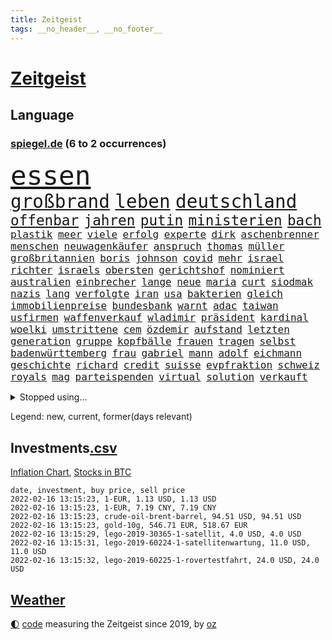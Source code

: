 ```yaml
---
title: Zeitgeist
tags: __no_header__, __no_footer__
---
```


# [Zeitgeist](https://oliz.io/zeitgeist/)

## Language

<h3><a href="https://www.spiegel.de" target="_blank">spiegel.de</a> (6 to 2 occurrences)</h3>
<p style="font-family:monospace">
<span style="font-size:32pt"><a href="news_links.html#essen" class="current">essen</a></span>
<br>
<span style="font-size:22pt"><a href="news_links.html#großbrand" class="current">großbrand</a></span>
<span style="font-size:22pt"><a href="news_links.html#leben" class="current">leben</a></span>
<span style="font-size:22pt"><a href="news_links.html#deutschland" class="current">deutschland</a></span>
<br>
<span style="font-size:17pt"><a href="news_links.html#offenbar" class="current">offenbar</a></span>
<span style="font-size:17pt"><a href="news_links.html#jahren" class="current">jahren</a></span>
<span style="font-size:17pt"><a href="news_links.html#putin" class="current">putin</a></span>
<span style="font-size:17pt"><a href="news_links.html#ministerien" class="current">ministerien</a></span>
<span style="font-size:17pt"><a href="news_links.html#bach" class="current">bach</a></span>
<br>
<span style="font-size:12pt"><a href="news_links.html#plastik" class="new">plastik</a></span>
<span style="font-size:12pt"><a href="news_links.html#meer" class="current">meer</a></span>
<span style="font-size:12pt"><a href="news_links.html#viele" class="current">viele</a></span>
<span style="font-size:12pt"><a href="news_links.html#erfolg" class="current">erfolg</a></span>
<span style="font-size:12pt"><a href="news_links.html#experte" class="current">experte</a></span>
<span style="font-size:12pt"><a href="news_links.html#dirk" class="current">dirk</a></span>
<span style="font-size:12pt"><a href="news_links.html#aschenbrenner" class="new">aschenbrenner</a></span>
<span style="font-size:12pt"><a href="news_links.html#menschen" class="current">menschen</a></span>
<span style="font-size:12pt"><a href="news_links.html#neuwagenkäufer" class="new">neuwagenkäufer</a></span>
<span style="font-size:12pt"><a href="news_links.html#anspruch" class="current">anspruch</a></span>
<span style="font-size:12pt"><a href="news_links.html#thomas" class="current">thomas</a></span>
<span style="font-size:12pt"><a href="news_links.html#müller" class="current">müller</a></span>
<span style="font-size:12pt"><a href="news_links.html#großbritannien" class="current">großbritannien</a></span>
<span style="font-size:12pt"><a href="news_links.html#boris" class="current">boris</a></span>
<span style="font-size:12pt"><a href="news_links.html#johnson" class="current">johnson</a></span>
<span style="font-size:12pt"><a href="news_links.html#covid" class="current">covid</a></span>
<span style="font-size:12pt"><a href="news_links.html#mehr" class="current">mehr</a></span>
<span style="font-size:12pt"><a href="news_links.html#israel" class="current">israel</a></span>
<span style="font-size:12pt"><a href="news_links.html#richter" class="current">richter</a></span>
<span style="font-size:12pt"><a href="news_links.html#israels" class="current">israels</a></span>
<span style="font-size:12pt"><a href="news_links.html#obersten" class="current">obersten</a></span>
<span style="font-size:12pt"><a href="news_links.html#gerichtshof" class="current">gerichtshof</a></span>
<span style="font-size:12pt"><a href="news_links.html#nominiert" class="current">nominiert</a></span>
<span style="font-size:12pt"><a href="news_links.html#australien" class="current">australien</a></span>
<span style="font-size:12pt"><a href="news_links.html#einbrecher" class="current">einbrecher</a></span>
<span style="font-size:12pt"><a href="news_links.html#lange" class="current">lange</a></span>
<span style="font-size:12pt"><a href="news_links.html#neue" class="current">neue</a></span>
<span style="font-size:12pt"><a href="news_links.html#maria" class="current">maria</a></span>
<span style="font-size:12pt"><a href="news_links.html#curt" class="new">curt</a></span>
<span style="font-size:12pt"><a href="news_links.html#siodmak" class="new">siodmak</a></span>
<span style="font-size:12pt"><a href="news_links.html#nazis" class="current">nazis</a></span>
<span style="font-size:12pt"><a href="news_links.html#lang" class="current">lang</a></span>
<span style="font-size:12pt"><a href="news_links.html#verfolgte" class="new">verfolgte</a></span>
<span style="font-size:12pt"><a href="news_links.html#iran" class="current">iran</a></span>
<span style="font-size:12pt"><a href="news_links.html#usa" class="current">usa</a></span>
<span style="font-size:12pt"><a href="news_links.html#bakterien" class="new">bakterien</a></span>
<span style="font-size:12pt"><a href="news_links.html#gleich" class="current">gleich</a></span>
<span style="font-size:12pt"><a href="news_links.html#immobilienpreise" class="current">immobilienpreise</a></span>
<span style="font-size:12pt"><a href="news_links.html#bundesbank" class="current">bundesbank</a></span>
<span style="font-size:12pt"><a href="news_links.html#warnt" class="current">warnt</a></span>
<span style="font-size:12pt"><a href="news_links.html#adac" class="current">adac</a></span>
<span style="font-size:12pt"><a href="news_links.html#taiwan" class="current">taiwan</a></span>
<span style="font-size:12pt"><a href="news_links.html#usfirmen" class="current">usfirmen</a></span>
<span style="font-size:12pt"><a href="news_links.html#waffenverkauf" class="new">waffenverkauf</a></span>
<span style="font-size:12pt"><a href="news_links.html#wladimir" class="current">wladimir</a></span>
<span style="font-size:12pt"><a href="news_links.html#präsident" class="current">präsident</a></span>
<span style="font-size:12pt"><a href="news_links.html#kardinal" class="current">kardinal</a></span>
<span style="font-size:12pt"><a href="news_links.html#woelki" class="current">woelki</a></span>
<span style="font-size:12pt"><a href="news_links.html#umstrittene" class="current">umstrittene</a></span>
<span style="font-size:12pt"><a href="news_links.html#cem" class="current">cem</a></span>
<span style="font-size:12pt"><a href="news_links.html#özdemir" class="current">özdemir</a></span>
<span style="font-size:12pt"><a href="news_links.html#aufstand" class="current">aufstand</a></span>
<span style="font-size:12pt"><a href="news_links.html#letzten" class="current">letzten</a></span>
<span style="font-size:12pt"><a href="news_links.html#generation" class="current">generation</a></span>
<span style="font-size:12pt"><a href="news_links.html#gruppe" class="current">gruppe</a></span>
<span style="font-size:12pt"><a href="news_links.html#kopfbälle" class="current">kopfbälle</a></span>
<span style="font-size:12pt"><a href="news_links.html#frauen" class="current">frauen</a></span>
<span style="font-size:12pt"><a href="news_links.html#tragen" class="current">tragen</a></span>
<span style="font-size:12pt"><a href="news_links.html#selbst" class="current">selbst</a></span>
<span style="font-size:12pt"><a href="news_links.html#badenwürttemberg" class="current">badenwürttemberg</a></span>
<span style="font-size:12pt"><a href="news_links.html#frau" class="current">frau</a></span>
<span style="font-size:12pt"><a href="news_links.html#gabriel" class="current">gabriel</a></span>
<span style="font-size:12pt"><a href="news_links.html#mann" class="current">mann</a></span>
<span style="font-size:12pt"><a href="news_links.html#adolf" class="current">adolf</a></span>
<span style="font-size:12pt"><a href="news_links.html#eichmann" class="new">eichmann</a></span>
<span style="font-size:12pt"><a href="news_links.html#geschichte" class="current">geschichte</a></span>
<span style="font-size:12pt"><a href="news_links.html#richard" class="current">richard</a></span>
<span style="font-size:12pt"><a href="news_links.html#credit" class="current">credit</a></span>
<span style="font-size:12pt"><a href="news_links.html#suisse" class="current">suisse</a></span>
<span style="font-size:12pt"><a href="news_links.html#evpfraktion" class="new">evpfraktion</a></span>
<span style="font-size:12pt"><a href="news_links.html#schweiz" class="current">schweiz</a></span>
<span style="font-size:12pt"><a href="news_links.html#royals" class="current">royals</a></span>
<span style="font-size:12pt"><a href="news_links.html#mag" class="current">mag</a></span>
<span style="font-size:12pt"><a href="news_links.html#parteispenden" class="new">parteispenden</a></span>
<span style="font-size:12pt"><a href="news_links.html#virtual" class="new">virtual</a></span>
<span style="font-size:12pt"><a href="news_links.html#solution" class="new">solution</a></span>
<span style="font-size:12pt"><a href="news_links.html#verkauft" class="current">verkauft</a></span>
</p>
<details>
<summary>Stopped using...</summary>
<p class="former" style="font-size:12pt">
beobachtet(488) profi(488) diktator(487) erholung(487) konzerne(487) übergriffe(487) 2000(486) asche(486) exemplare(486) massiver(486) reichen(486) schmeckt(486) vereinten(486) weitgehend(486) berühmt(485) coronaausbruch(485) geschaffen(485) kohle(485) provinz(485) abschied(484) beantragen(484) eingereicht(484) geändert(484) konkurrenten(484) rostock(484) studierenden(484) tieren(484) umgehen(484) verdachts(484) videobotschaft(484) viertel(484) 12(483) 37(483) bereich(483) einiges(483) katastrophe(483) rente(483) sicherheitsbehörden(483) unruhen(483) versteigert(483) virologe(483) besseren(482) bitten(482) carsten(482) chelsea(482) entdecken(482) gerufen(482) halt(482) positionen(482) prinzessin(482) unentschieden(482) zeitweise(482) 125(481) bekanntesten(481) belarussischen(481) berg(481) billionen(481) einzudämmen(481) früherer(481) gesagt(481) kretschmer(481) versorgt(481) zeugen(481) arbeitsplatz(480) behandelt(480) bekämpfung(480) dienen(480) marcel(480) räumen(480) verlängern(480) verschwunden(480) version(480) vorantreiben(480) außenpolitik(479) beachten(479) einziehen(479) erinnerungen(479) franziska(479) löhne(479) sarscov2(479) schiedsrichter(479) staats(479) zentrale(479) 43(478) alex(478) christopher(478) geklärt(478) gestoßen(478) hervor(478) hunderten(478) ramelow(478) rettet(478) september(478) vermeiden(478) eintracht(477) extreme(477) feuerwehrleute(477) geflüchteten(477) gegenteil(477) hungerstreik(477) lustig(477) machtkampf(477) manipuliert(477) massiven(477) norbert(477) private(477) wirecard(477) wirkt(477) woran(477) zugunsten(477) alkohol(476) dahin(476) entscheidend(476) erteilt(476) höchststand(476) lebenslange(476) obama(476) sache(476) senkt(476) umstrittener(476) untersuchungsausschuss(476) verteilung(476) veränderte(476) aktuell(475) auskommen(475) eskalieren(475) heil(475) hubertus(475) libyen(475) namens(475) nürnberg(475) rom(475) tauchen(475) tausenden(475) verärgert(475) via(475) 29(474) deutlichen(474) höchst(474) jedenfalls(474) nahverkehr(474) telekom(474) trennen(474) unruhe(474) deutlicher(473) fund(473) gewässern(473) jahrhundert(473) meiner(473) rechtliche(473) fauci(472) game(472) italienischen(472) netanyahu(472) schriftstellerin(472) schwester(472) seltenen(472) trainiert(472) aufgetreten(471) bedarf(471) beteiligung(471) erheben(471) erkrankung(471) hob(471) hürden(471) rutschen(471) störung(471) beantragt(470) jerusalem(470) sven(470) 81(469) autoindustrie(469) franzosen(469) saarland(469) schlechtes(469) ermordeten(468) erschweren(468) gesehen(468) 16jährigen(467) brauche(467) erfunden(467) flüchtlingen(467) gefangene(467) kryptowährung(467) negativen(467) park(467) potsdam(467) siegen(467) geprägt(466) überprüfen(466) aufarbeitung(465) dramatische(465) erkenntnisse(465) gekauft(465) marsch(465) reichsten(465) vakzine(465) zigaretten(465) beiträge(464) berühmte(464) bgh(464) gefälschte(464) polnische(464) umweltschutz(464) voraussetzungen(464) amtsgericht(463) jürgen(463) kippt(463) ordnung(463) prompt(463) träume(463) alarmiert(462) bett(462) eben(462) eingeleitet(462) privat(462) verteidigen(462) dfbpokal(461) hitze(461) startups(461) pandemiebekämpfung(460) außerhalb(459) erderwärmung(459) thüringens(459) erwachsenen(458) politikerin(458) prognose(458) wirtschaftswachstum(457) überleben(457) auktion(456) gelandet(456) produkte(456) vorgänger(456) familienberater(455) schneider(455) syrer(455) verfassungswidrig(455) klasse(454) telefonat(453) begangen(452) französischer(451) trauern(451) umfragewerte(451) verfolger(449) dreieinhalb(448) folter(448) wrack(448) app(447) krisen(447) stärkt(446) karten(445) strafbar(445) thüringer(445) koalitionspartner(444) teilnehmern(443) herausfinden(442) minderjährigen(442) akten(441) 91(439) gerieten(438) unterbrochen(437) vorgenommen(437) identität(435) kongress(435) stellenabbau(434) coronajahr(433) susanne(433) weidel(433) entbrannt(431) bbc(429) topspiel(429) hagen(427) rache(424) karlsruhe(423) missbrauchs(422) kenia(421) discounter(420) strukturen(420) rechter(418) regelmäßig(414) vertrauten(413) aggressiv(412) übergriffen(412) taxifahrer(411) boomt(410) würdigt(408) ausweg(407) brutalen(407) hartz(407) zweieinhalb(407) 13jährige(406) hinterbliebene(406) helmut(405) variante(398) katzen(394) uskapitol(389) lieferketten(381) verstoß(380) iv(377) höheres(376) windows(372) andy(371) bestens(370) klettert(368) schiebt(363) nachbarland(362) abreise(356) ostdeutsche(356) militärputsch(354) potenziell(350) stärkste(347) längerem(339) zusammenbruch(338) beunruhigt(336) übernahm(336) hochschulen(333) fängt(331) kriege(328) zurückgekehrt(328) geimpften(326) verantwortliche(326) holten(321) strebt(320) südwesten(319) freizugeben(316) adams(313) szenarien(313) bildzeitung(306) fraktionen(306) coronainzidenz(305) rumänien(304) prozessauftakt(302) herausragende(301) bemühen(299) übrig(292) mindeststeuer(283) kabel(281) institute(278) massachusetts(278) pflegen(278) geschleudert(271) raumfahrt(270) dynamo(269) genesen(267) abgefeuert(266) crystal(265) 2013(264) vize(264) großkonzerne(261) durchbruch(258) geknackt(257) hofmann(257) arbeitsmarkt(256) beispiellose(256) set(256) tennisstar(253) agnes(252) hebamme(252) sahen(251) 83(249) felix(248) jamie(248) laster(246) baum(245) forscherin(241) organisierten(241) serbien(239) julius(238) unterstützern(237) laune(236) geflüchteter(235) kultusminister(235) individuelle(233) sudan(232) osaka(231) chipmangel(230) fachkräftemangel(230) sammelt(230) tenniswelt(229) unwettern(228) tricks(227) weigerte(226) jamaika(225) drohenden(224) morgens(222) schimpft(221) deltavariante(220) straftat(217) vodafone(217) weltall(217) auswärtige(214) norwegische(214) differenzen(212) kalte(212) abgerufen(211) britney(211) hildesheim(211) mögen(211) spears(211) coronafall(210) 500000(209) entstehung(209) heim(209) sätze(209) visa(209) erhebung(207) absolviert(206) storniert(206) batterien(205) überlegt(205) unterrichten(204) bundesverkehrsminister(203) mo(203) gerichtlich(202) sprunghaft(199) hits(198) fläche(197) ansteckung(196) schottischen(196) sichtbar(196) las(195) legten(195) vegas(195) vorliegen(195) glückliche(194) kleinkinder(194) belästigungen(193) blind(192) wehen(192) übte(192) fällig(191) medizinischer(191) bezieht(190) dominieren(190) konzentriert(190) thiel(190) voelchert(189) wellen(189) vollständige(188) kosovo(186) dankte(185) gehörten(185) wiegt(185) anstatt(183) fossilen(183) installiert(180) klassischen(176) leidenschaft(175) websites(175) norweger(174) japans(173) killer(173) kohl(173) angegangen(172) steve(172) netzwerke(171) verkehrt(170) beschimpfungen(169) erhofft(169) 90/die(168) abitur(168) diktatur(168) ächzt(167) ali(166) boosterimpfung(166) ibiza(166) strafmaß(166) vermietet(166) films(165) europäisches(164) genervt(164) herauskommen(163) pandazwillinge(163) röttgen(163) übertragen(163) damaskus(162) einigkeit(162) human(162) exemplar(161) kundschaft(161) demokrat(160) vielfach(160) hansjoachim(159) angestellt(157) senator(157) 190(156) bedürftige(156) regierte(156) ausfälle(155) müttern(155) scholz'(154) asteroid(152) bombe(152) ergeht(152) gewidmet(152) nadine(152) papiere(152) produktionsausfälle(152) landwirte(151) groningen(150) exmann(149) diebe(148) spaziergang(148) alias(147) unterschiedlicher(147) eindeutig(146) emirat(146) nsregime(146) mastercard(145) abgerechnet(144) cduführung(144) optimismus(144) gerichtsentscheidung(143) indonesische(143) ausreisen(141) farce(141) gerichtsurteil(141) holstein(141) popgeschichte(141) anhörung(140) gesetzentwurf(140) oberster(140) nachbarländer(139) milch(138) türkisches(138) fock(137) gorch(137) fünftel(135) cyberangriffe(133) entstanden(133) oppositionspolitiker(133) ostdeutschen(133) pazifik(133) zusehen(133) gehirn(132) krieger(132) usstadt(132) jeffrey(131) knapper(131) lösungen(131) einigt(130) angeschlagenen(129) covidpatienten(128) uli(128) versetzt(128) wiederzubeleben(128) abgeschaltet(127) höchststrafe(127) lotto(127) übertragung(127) eineinhalb(126) erklärungen(126) terodde(126) bildet(125) holmes(125) obst(125) mobilitätswende(124) pakete(124) ubooten(124) verkehrsbetriebe(124) vorfeld(124) befragen(123) industriestaaten(122) kapazitäten(122) mehrfamilienhaus(122) michail(122) prallt(122) durchschnittlich(121) floyd(120) präsidentschaftskandidat(120) urenkel(120) bedrängnis(119) blödsinn(119) kommissionschefin(119) schärferen(119) 1991(118) bedeckt(118) gestiegener(118) rechtsradikale(117) spürbare(117) schlangen(116) vermögensteuer(116) annulliert(115) zentralen(115) ehrung(114) erwärmung(114) hey(114) bewahrte(113) distanzunterricht(113) gesundes(113) chancenlos(112) hofreiter(112) torlos(112) glen(111) sonntagmorgen(111) bernhard(110) 53jährigen(109) apotheke(109) beider(109) entwickler(109) gesellschaftlichen(109) hitzewellen(109) prägen(109) supermarkt(109) unterstützten(109) gaspreise(108) profifußball(108) faszinierend(107) mailänder(107) strackzimmermann(107) 007(106) ferran(106) gedrängt(106) mannschaften(106) torres(106) tourismusbranche(106) aue(105) brandt(105) bundesverwaltungsgericht(105) erzgebirge(105) fdppolitikerin(105) geklaut(105) raketenabwehr(105) 200000(104) angehalten(104) ausweis(104) entzweit(104) klimaforschung(104) kurioses(104) adele(103) vereinbart(103) verläufe(103) volksverhetzung(103) berufungsgericht(102) fiona(102) intern(102) stattgefunden(102) ansicht(101) norwegens(101) pr(101) portal(100) zähem(100) bundesvorstand(99) verdreifacht(99) reichste(98) schürfen(98) wirksam(97) meeresspiegels(96) andrang(95) lieferungen(95) menschenschmuggel(95) sterne(95) knall(94) rechtsextremer(94) waffenlager(94) ansagen(93) emeritierte(93) verlobt(93) überlastung(93) chefredakteur(92) einzelhändler(92) oberlandesgericht(92) zulieferer(92) belügen(91) bereichen(91) enes(91) kanter(91) springerverlag(91) töchtern(91) bedingung(90) energieriesen(90) genf(90) gesundheitsministerin(90) härte(90) nachteil(90) penthouse(90) asteroiden(89) ausweisung(89) clans(89) dieselbe(89) gutachter(89) haftanstalt(89) kostüm(89) robuste(89) südamerikanischen(89) süßem(89) verbotener(89) verwehrt(89) davis(88) exkollegen(88) verglichen(88) erfurt(87) gehege(87) geopolitische(87) leitzins(87) valencia(87) zinssenkung(87) zoos(87) dampf(86) kavala(86) nämlich(86) causa(85) feldern(85) pflegebedürftige(85) sekunde(85) vielfältig(85) ablenken(84) alec(84) aufarbeiten(84) autorinnen(84) baldwin(84) bremsweg(84) osman(84) superreiche(84) verhandler(84) ausgelacht(83) füllkrug(83) joel(83) legendäre(83) niclas(83) rust(83) sizilianischen(83) tötungsdelikts(83) abfertigung(82) horn(82) konzentration(82) milliardäre(82) wahrgenommen(82) ergattert(81) kontinuität(81) professor(81) reporterin(81) truss(81) weiterspielen(81) wissenschaftlichen(81) fe(80) kommentierte(80) kriminalität(80) landminen(80) ming(80) namensstreit(80) ran(80) raumschiff(80) abgereist(79) dagewesenen(79) einzelner(79) energieverbrauch(79) jahreswechsel(79) oberlinhaus(79) plantagen(79) rufe(79) uniklinik(79) berücksichtigen(78) gefoltert(78) geringer(78) großflächig(78) lieferzeiten(78) regierungswechsel(78) rührung(78) vereinbarten(78) verfassungsgerichtshof(78) dienstleister(77) impfskeptikerin(77) schwerte(77) strahlkraft(77) flugzeugabsturz(76) hyundai(76) kulturmäzen(76) michel(76) oxfam(76) ubahn(76) usrapper(76) wach(76) wundern(76) christiane(75) eauto(75) eindeutige(75) eumitgliedstaaten(75) flitzer(75) maya(75) pandemiebeginn(75) untergetaucht(75) backen(74) befreite(74) bemerkenswerten(74) klubikone(74) prozesse(74) ausschluss(73) coronachaos(73) fabian(73) gottschalk(73) hotspur(73) tottenham(73) wetten(73) zehnjähriger(73) pöbeleien(72) ryanair(72) strompreise(72) ungestört(72) wachstumsprognose(72) wirtschaftsmetropole(72) kranker(71) lampen(71) forschungsinstitut(70) kompromissen(70) korrekt(70) qualität(70) tortur(70) unserem(70) welten(70) diw(69) einschnitte(69) einzuholen(69) erklärungsnot(69) milliardenskandal(69) cottbus(68) milliardenauftrag(68) millionensummen(68) dunkeln(67) qualifizieren(67) vorkehrungen(67) beeindruckt(66) pfeift(66) rekordwerte(66) 1700(65) ampelkabinett(65) arbeitsplätze(65) lucky(65) parlamentarischen(65) erlaubte(64) kantersieg(64) tradition(64) betriebsrats(63) bundesfinanzminister(63) garbiñe(63) gelbe(63) haag(63) muguruza(63) tierwohl(63) versicherten(63) autoschlüssel(62) begehen(62) belastungsgrenze(62) bvg(62) gesicherte(62) kleinste(62) ozean(62) praktikanten(62) ratspräsident(62) treibstoffpreise(62) verschiedener(62) versteht(62) alfred(61) bundesministerien(61) einschränken(61) epsteins(61) keeper(61) neige(61) ulrich(61) anbau(60) erwägen(60) kopfschmuck(60) marburg(60) mischt(60) niederschläge(60) pandemiegeschehen(60) coronafallzahlen(59) flutwellen(59) getreide(59) revanche(59) saarländischen(59) verbracht(59) bowie(58) brainard(58) eisbärenzwillinge(58) lael(58) rostocker(58) ungültig(58) brust(57) durchführen(57) hunziker(56) krankenversicherungen(56) touristinnen(56) tvmoderatorin(56) übergibt(56) 18000(55) dokumenten(55) fdpabgeordneter(55) impfpässe(55) konsumgüter(55) netzausbau(55) szenario(55) vilnius(55) brennerei(54) endlose(54) holland(54) milieus(54) südafrikanische(54) impfskandal(53) irrtum(53) klimaerwärmung(53) regulieren(53) rutte(53) entlarven(52) kommunistischen(52) schwäbische(52) till(52) verwaltungsgerichtshof(52) allgemeinen(51) fdpverkehrsminister(51) haftbedingungen(51) leichtsinnig(51) nichten(51) referat(51) ritter(51) arsenalstar(50) coronabedingter(50) erfahrungsbericht(50) temperaturen(50) windräder(50) dreifach(49) impfkritischen(49) korruptionsvorwürfen(49) krebserregend(49) omikronpatienten(49) untermauern(49) arbeitsminister(48) entlang(48) gründete(48) klimaminister(48) sodass(48) verpuffung(48) champagnerhersteller(47) machtverhältnisse(47) mutante(47) pazifikstaat(47) silvesternacht(47) tennisverband(47) einbau(46) landesweiten(46) langwierigen(46) syrischer(46) 33jährigen(45) abzusehen(45) beanstandet(45) kollektionen(45) lästerte(45) modewelt(45) out(45) perfektes(45) rangliste(45) tauschten(45) bettercom(44) borrell(44) garg(44) gerichtsstreit(44) hakenkreuzfahne(44) hinrunde(44) josep(44) lehrt(44) marieagnes(44) patzer(44) skigebiet(44) vermehren(44) verteidigungsausschusses(44) vishal(44) zoomcall(44) zwayer(44) ausbruchs(43) koordinieren(43) pascal(43) welternährungsorganisation(43) zemmour(43) éric(43) diktatoren(42) königsblauen(42) nszeit(42) problematisch(42) traditionellen(42) brantner(41) chevron(41) fälschen(41) vincent(41) ablösen(40) ameisen(40) bremsmanöver(40) dhbauswahl(40) einsicht(40) einzig(40) ibrahimović(40) millionenschaden(40) zerstörung(40) zlatan(40) bingen(39) leichtes(39) miliz(39) sicherheitslücke(39) südpazifik(39) urheberrecht(39) verzeichnete(39) vetternwirtschaft(39) begegnen(38) edward(38) ersatz(38) hassobjekt(38) hilfslieferungen(38) kürzt(38) meisterwerk(38) nebenwirkung(38) träumer(38) anweisung(37) gefühle(37) nahrung(37) pandemiebedingter(37) verhandlung(37) yannick(37) 1984(36) augsburgs(36) durchgang(36) leiser(36) überlebenskampf(36) commerzbank(35) genutzte(35) handball(35) pedro(35) prangern(35) rechner(35) verfilmt(35) viren(35) bauer(34) bildungsminister(34) canberra(34) deuten(34) entbunden(34) gespenst(34) mittelfeld(34) parlamentarische(34) ziehung(34) baltikum(33) einreiseregeln(33) impfskeptikern(33) lüneburg(33) militärbündnis(33) produzent(33) spanischer(33) uniklinikum(33) zurückdrängen(33) augenzeugenberichte(32) cool(32) folterarzt(32) muhammad(32) nonnen(32) unterwandert(32) watzke(32) 5g(31) astronom(31) australischer(31) geiseln(31) gerammt(31) indikator(31) korb(31) mitfahrer(31) organisiert(31) treffern(31) überraschen(31) fdpabgeordnete(30) rammte(30) stabilität(30) abstandsregeln(29) nature(29) passierte(29) rekordumsatz(29) rückwirkende(29) skiklassiker(29) spiderman(29) wiederaufnahme(29) alaa(28) bedauern(28) ertrunken(28) heikel(28) midlifekolumne(28) olympiaaus(28) ostbeauftragte(28) petro(28) poroschenko(28) rückrundenstart(28) supermärkten(28) willkür(28) autobahngesellschaft(27) ben(27) führungsstil(27) milder(27) neuwagen(27) selbstständig(27) verlorenes(27) coronafällen(26) gekümmert(26) gesetzten(26) quälen(26) sachschaden(26) stararchitekt(26) tampa(26) verlegung(26) bezahlte(25) fahrenden(25) infektionswelle(25) influencerin(25) krankenversicherung(25) louvre(25) spitzenbeamte(25) ställen(25) zusammengezogen(25) clinch(24) coronademos(24) gartenparty(24) großeltern(24) quarantäneregeln(24) schikanen(24) schlüssel(24) wachsender(24) wellinger(24) anhebung(23) desto(23) emotionales(23) klischee(23) schwindelig(23) spaziergänge(23) verunglimpft(23) kurzfristige(22) mcconnell(22) mitch(22) voice(22) a4(21) familienmitglied(21) feministischen(21) islamistische(21) mitfavorit(21) palast(21) parteiübergreifend(21) porträtierte(21) spektakel(21) telefónica(21) zurückzuführen(21) äußersten(21) bahnsteig(20) enkel(20) inklusion(20) patriots(20) sprinterin(20) unwissenheit(20) weihnachtsinsel(20) zweites(20) 82(19) abfahrtsrennen(19) abhalten(19) fahrzeugen(19) galaxien(19) gaskraftwerke(19) intellektueller(19) schulhof(19) atomausstieg(18) atomkraftgegner(18) dünnen(18) exsenator(18) ideologisch(18) irme(18) stetterkarp(18) wankt(18) weihnachtspause(18) aviv(17) berufsalltag(17) landtagswahlen(17) linienbus(17) medizinstudentin(17) millionäre(17) modebranche(17) tel(17) transformation(17) generalstaatsanwältin(16) geplatzt(16) kitz(16) letitia(16) organe(16) skiunfall(16) dj(15) eingedämmt(15) gottesdienstes(15) horoskope(15) leistungsdruck(15) piste(15) sowjetische(15) verlagern(15) wanderwitz(15) ampelabgeordnete(14) berufsaussichten(14) elite(14) liebte(14) liz(14) nahostkonflikt(14) philippe(14) schneesturm(14) skitouren(14) betrügerin(13) betty(13) elisabeth(13) jahresauftakt(13) jurymitglied(13) kasachstans(13) laser(13) pepi(13) perfekter(13) ricardo(13) bundesarbeitsminister(12) klimakatastrophe(12) spielverlegung(12) stürmte(12) tennisprofis(12) tennisstars(12) treffers(12) coronainfizierten(11) erreichten(11) gewünscht(11) haitianischen(11) hausbrand(11) jovenel(11) mol(11) müllentsorgung(11) ofen(11) rüstungsgüter(11) vorsätze(11)
</p>
</details>
<p>Legend: <span class="new">new</span>, <span class="current">current</span>, <span class="former">former(days relevant)</span></p>

## Investments[.csv](investments.csv)

[Inflation Chart](https://inflationchart.com),
[Stocks in BTC](https://stonksinbtc.xyz/)

```
date, investment, buy price, sell price
2022-02-16 13:15:23, 1-EUR, 1.13 USD, 1.13 USD
2022-02-16 13:15:23, 1-EUR, 7.19 CNY, 7.19 CNY
2022-02-16 13:15:23, crude-oil-brent-barrel, 94.51 USD, 94.51 USD
2022-02-16 13:15:23, gold-10g, 546.71 EUR, 518.67 EUR
2022-02-16 13:15:29, lego-2019-30365-1-satellit, 4.0 USD, 4.0 USD
2022-02-16 13:15:31, lego-2019-60224-1-satellitenwartung, 11.0 USD, 11.0 USD
2022-02-16 13:15:32, lego-2019-60225-1-rovertestfahrt, 24.0 USD, 24.0 USD
```

## [Weather](weather.html)

<footer>
<a href="javascript:toggleTheme()" class="nav">🌓</a>
<a href="https://github.com/ooz/zeitgeist">code</a> measuring the Zeitgeist since 2019, by <a href="https://oliz.io">oz</a>
</footer>
